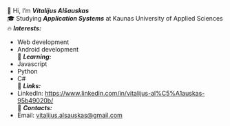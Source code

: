 👋 Hi, I’m ***Vitalijus Alšauskas***<br/>
🎓 Studying ***Application Systems*** at Kaunas University of Applied Sciences<br/>
🔥 ***Interests:***
- Web development
- Android development<br/>
🌱 ***Learning:***
- Javascript
- Python
- C#<br/>
💎 ***Links:***
- LinkedIn: https://www.linkedin.com/in/vitalijus-al%C5%A1auskas-95b49020b/<br/>
📮 ***Contacts:***
- Email: vitalijus.alsauskas@gmail.com
